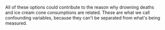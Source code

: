 All of these options could contribute to the reason why drowning deaths and ice
cream cone consumptions are related. These are what we call confounding
variables, because they can't be separated from what's being measured.
